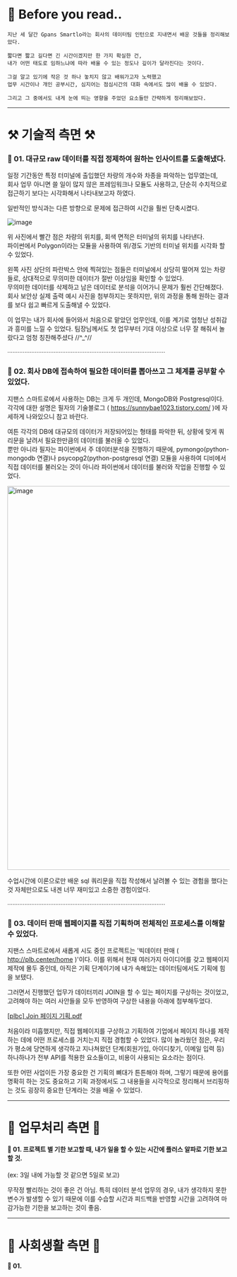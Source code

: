 # 🌟 Before you read..

    지난 세 달간 Gpans Smartlo라는 회사의 데이터팀 인턴으로 지내면서 배운 것들을 정리해보았다.
    
    짧다면 짧고 길다면 긴 시간이겠지만 한 가지 확실한 건,
    내가 어떤 태도로 임하느냐에 따라 배울 수 있는 정도나 깊이가 달라진다는 것이다.
    
    그걸 알고 있기에 작은 것 하나 놓치지 않고 배워가고자 노력했고
    업무 시간이나 개인 공부시간, 심지어는 점심시간의 대화 속에서도 많이 배울 수 있었다.
    
    그리고 그 중에서도 내게 눈에 띄는 영향을 주었던 요소들만 간략하게 정리해보았다.

---

# ⚒️ 기술적 측면 ⚒️

### 📍 01. 대규모 raw 데이터를 직접 정제하여 원하는 인사이트를 도출해냈다.

  일정 기간동안 특정 터미널에 출입했던 차량의 개수와 차종을 파악하는 업무였는데,   
  회사 업무 아니면 쓸 일이 많지 않은 프레임워크나 모듈도 사용하고, 단순히 수치적으로 접근하기 보다는 시각화해서 나타내보고자 하였다.
  
  일반적인 방식과는 다른 방향으로 문제에 접근하여 시간을 훨씬 단축시켰다.

  ![image](https://github.com/baesunny/study_note/assets/133308712/3789f60f-dfb8-4ac1-8872-16840bf8b77f)

  
  위 사진에서 빨간 점은 차량의 위치를, 회색 면적은 터미널의 위치를 나타낸다.  
  파이썬에서 Polygon이라는 모듈을 사용하여 위/경도 기반의 터미널 위치를 시각화 할 수 있었다.

  왼쪽 사진 상단의 파란박스 안에 찍혀있는 점들은 터미널에서 상당히 떨어져 있는 차량들로, 상대적으로 무의미한 데이터가 절반 이상임을 확인할 수 있었다.   
  무의미한 데이터를 삭제하고 남은 데이터로 분석을 이어가니 문제가 훨씬 간단해졌다.   
  회사 보안상 실제 출력 예시 사진을 첨부하지는 못하지만, 위의 과정을 통해 원하는 결과를 보다 쉽고 빠르게 도출해낼 수 있었다.

  이 업무는 내가 회사에 들어와서 처음으로 맡았던 업무인데, 이를 계기로 엄청난 성취감과 흥미를 느낄 수 있었다. 
  팀장님께서도 첫 업무부터 기대 이상으로 너무 잘 해줘서 놀랐다고 엄청 칭찬해주셨다 //^_^//

∙∙∙∙∙∙∙∙∙∙∙∙∙∙∙∙∙∙∙∙∙∙∙∙∙∙∙∙∙∙∙∙∙∙∙∙∙∙∙∙∙∙∙∙∙∙∙∙∙∙∙∙∙∙∙∙∙∙∙∙∙∙∙∙∙∙∙∙∙∙∙∙∙∙∙∙∙∙∙∙∙∙∙∙∙∙∙∙∙∙∙∙

### 📍 02. 회사 DB에 접속하여 필요한 데이터를 뽑아쓰고 그 체계를 공부할 수 있었다.

   지팬스 스마트로에서 사용하는 DB는 크게 두 개인데, MongoDB와 Postgresql이다.   
   각각에 대한 설명은 필자의 기술블로그 ( https://sunnybae1023.tistory.com/ )에 자세하게 나와있으니 참고 바란다.

   여튼 각각의 DB에 대규모의 데이터가 저장되어있는 형태를 파악한 뒤, 상황에 맞게 쿼리문을 날려서 필요한만큼의 데이터를 불러올 수 있었다.   
   뿐만 아니라 필자는 파이썬에서 주 데이터분석을 진행하기 때문에, pymongo(python-mongodb 연결)나 psycopg2(python-postgresql 연결) 모듈을 사용하여 디비에서 직접 데이터를 불러오는 것이 아니라 파이썬에서 데이터를 불러와 작업을 진행할 수 있었다.

   <img width="869" alt="image" src="https://github.com/baesunny/study_note/assets/133308712/f7b97cae-9f5a-49a6-bc31-a34858264b15">
   
   
   수업시간에 이론으로만 배운 sql 쿼리문을 직접 작성해서 날려볼 수 있는 경험을 했다는 것 자체만으로도 내겐 너무 재미있고 소중한 경험이었다.

∙∙∙∙∙∙∙∙∙∙∙∙∙∙∙∙∙∙∙∙∙∙∙∙∙∙∙∙∙∙∙∙∙∙∙∙∙∙∙∙∙∙∙∙∙∙∙∙∙∙∙∙∙∙∙∙∙∙∙∙∙∙∙∙∙∙∙∙∙∙∙∙∙∙∙∙∙∙∙∙∙∙∙∙∙∙∙∙∙∙∙∙

### 📍 03. 데이터 판매 웹페이지를 직접 기획하며 전체적인 프로세스를 이해할 수 있었다. 

  지팬스 스마트로에서 새롭게 시도 중인 프로젝트는 '빅데이터 판매 ( http://plb.center/home )'이다.
  이를 위해서 현재 여러가지 아이디어를 갖고 웹페이지 제작에 몰두 중인데, 아직은 기획 단계이기에 내가 속해있는 데이터팀에서도 기획에 힘을 보탰다.

  그러면서 진행했던 업무가 데이터끼리 JOIN을 할 수 있는 페이지를 구상하는 것이었고,
  고려해야 하는 여러 사안들을 모두 반영하여 구상한 내용을 아래에 첨부해두었다.

  [[plbc] Join 페이지 기획.pdf](https://github.com/baesunny/study_note/files/15146334/plbc.Join.pdf)

  처음이라 미흡했지만, 직접 웹페이지를 구상하고 기획하여 기업에서 페이지 하나를 제작하는 데에 어떤 프로세스를 거치는지 직접 경험할 수 있었다.
  많이 놀라웠던 점은, 우리가 평소에 당연하게 생각하고 지나쳐왔던 단계(회원가입, 아이디찾기, 이메일 입력 등) 하나하나가 전부 API를 적용한 요소들이고, 비용이 사용되는 요소라는 점이다.
  
  또한 어떤 사업이든 가장 중요한 건 기획의 뼈대가 튼튼해야 하며, 그렇기 때문에 용어를 명확히 하는 것도 중요하고
  기획 과정에서도 그 내용들을 시각적으로 정리해서 브리핑하는 것도 굉장히 중요한 단계라는 것을 배울 수 있었다. 


---

# 👥 업무처리 측면 👥 

#### 📍 01. 프로젝트 별 기한 보고할 때, 내가 일을 할 수 있는 시간에 플러스 알파로 기한 보고할 것.

(ex: 3일 내에 가능할 것 같으면 5일로 보고) 

무작정 빨리하는 것이 좋은 건 아님. 
특히 데이터 분석 업무의 경우, 내가 생각하지 못한 변수가 발생할 수 있기 때문에 이를 수습할 시간과 피드백을 반영할 시간을 고려하여 마감가능한 기한을 보고하는 것이 좋음.





---


# 👥 사회생활 측면 👥 

#### 📍 01. 
